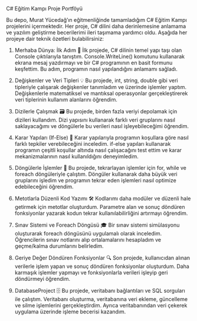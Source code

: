 C# Eğitim Kampı Proje Portföyü

Bu depo, Murat Yücedağ’ın eğitmenliğinde tamamladığım C# Eğitim Kampı projelerini içermektedir. Her proje, C# dilini daha derinlemesine anlamama ve yazılım geliştirme becerilerimi ileri taşımama yardımcı oldu. Aşağıda her projeye dair teknik özetleri bulabilirsiniz:

1. Merhaba Dünya: İlk Adım 🌟
İlk projede, C# dilinin temel yapı taşı olan Console çıktılarıyla tanıştım. Console.WriteLine() komutunu kullanarak ekrana mesaj yazdırmayı ve bir C# programının en basit formunu keşfettim. Bu adım, programın nasıl yapılandığını anlamamı sağladı.

2. Değişkenler ve Veri Tipleri 💡
Bu projede, int, string, double gibi veri tipleriyle çalışarak değişkenler tanımladım ve üzerinde işlemler yaptım. Değişkenlerle matematiksel ve mantıksal operasyonlar gerçekleştirerek veri tiplerinin kullanım alanlarını öğrendim.

3. Dizilerle Çalışmak 🗃️
Bu projede, birden fazla veriyi depolamak için dizileri kullandım. Dizi yapısını kullanarak farklı veri gruplarını nasıl saklayacağımı ve döngülerle bu verileri nasıl işleyebileceğimi öğrendim.

4. Karar Yapıları (If-Else) 🔀
Karar yapılarıyla programın koşullara göre nasıl farklı tepkiler verebileceğini inceledim. if-else yapıları kullanarak programın çeşitli koşullar altında nasıl çalışacağını test ettim ve karar mekanizmalarının nasıl kullanıldığını deneyimledim.

5. Döngülerle İşlemler 🔄
Bu projede, tekrarlayan işlemler için for, while ve foreach döngüleriyle çalıştım. Döngüler kullanarak daha büyük veri gruplarını işledim ve programın tekrar eden işlemleri nasıl optimize edebileceğini öğrendim.

6. Metotlarla Düzenli Kod Yazımı 🛠️
Kodlarımı daha modüler ve düzenli hale getirmek için metotlar oluşturdum. Parametre alan ve sonuç döndüren fonksiyonlar yazarak kodun tekrar kullanılabilirliğini artırmayı öğrendim.

7. Sınav Sistemi ve Foreach Döngüsü 🎓
Bir sınav sistemi simülasyonu oluşturarak foreach döngüsünü uygulamalı olarak inceledim. Öğrencilerin sınav notlarını alıp ortalamalarını hesapladım ve geçme/kalma durumlarını belirledim.

8. Geriye Değer Döndüren Fonksiyonlar 🔍
Son projede, kullanıcıdan alınan verilerle işlem yapan ve sonuç döndüren fonksiyonlar oluşturdum. Daha karmaşık işlemler yapmayı ve fonksiyonlarla verileri işleyip geri döndürmeyi öğrendim.

10. DatabaseProject 🗄️
Bu projede, veritabanı bağlantıları ve SQL sorguları ile çalıştım. Veritabanı oluşturma, veritabanına veri ekleme, güncelleme ve silme işlemlerini gerçekleştirdim. Ayrıca veritabanından veri çekerek uygulama üzerinde işleme becerisi kazandım.
